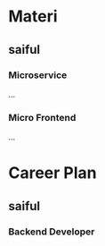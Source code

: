 # Materi
## saiful
### Microservice
...
### Micro Frontend
...
# Career Plan
## saiful
### Backend Developer